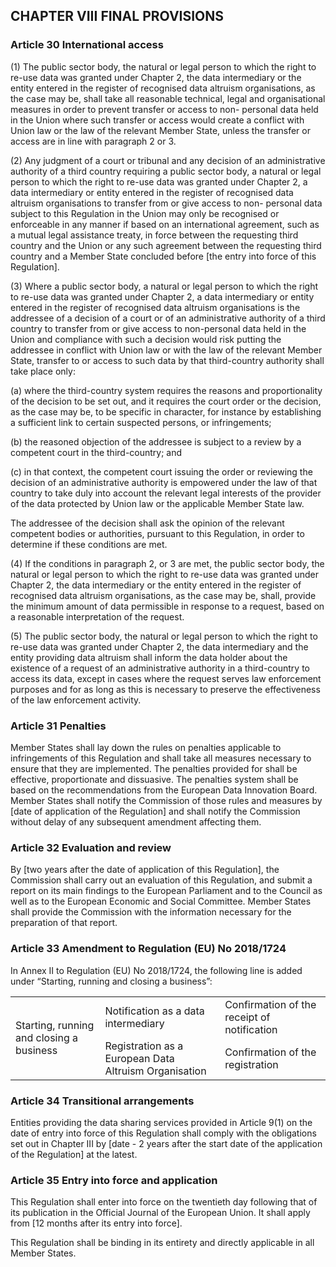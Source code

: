 ## CHAPTER VIII FINAL PROVISIONS

### Article 30 International access

(1) The public sector body, the natural or legal person to which the right to re-use data was granted under Chapter 2, the data intermediary or the entity entered in the register of recognised data altruism organisations, as the case may be, shall take all reasonable technical, legal and organisational measures in order to prevent transfer or access to non- personal data held in the Union where such transfer or access would create a conflict with Union law or the law of the relevant Member State, unless the transfer or access are in line with paragraph 2 or 3.

(2) Any judgment of a court or tribunal and any decision of an administrative authority of a third country requiring a public sector body, a natural or legal person to which the right to re-use data was granted under Chapter 2, a data intermediary or entity entered in the register of recognised data altruism organisations to transfer from or give access to non- personal data subject to this Regulation in the Union may only be recognised or enforceable in any manner if based on an international agreement, such as a mutual legal assistance treaty, in force between the requesting third country and the Union or any such agreement between the requesting third country and a Member State concluded before [the entry into force of this Regulation].

(3) Where a public sector body, a natural or legal person to which the right to re-use data was granted under Chapter 2, a data intermediary or entity entered in the register of recognised data altruism organisations is the addressee of a decision of a court or of an administrative authority of a third country to transfer from or give access to non-personal data held in the Union and compliance with such a decision would risk putting the addressee in conflict with Union law or with the law of the relevant Member State, transfer to or access to such data by that third-country authority shall take place only:

(a) where the third-country system requires the reasons and proportionality of the decision to be set out, and it requires the court order or the decision, as the case may be, to be specific in character, for instance by establishing a sufficient link to certain suspected persons, or infringements;

(b) the reasoned objection of the addressee is subject to a review by a competent court in the third-country; and

(c) in that context, the competent court issuing the order or reviewing the decision of an administrative authority is empowered under the law of that country to take duly into account the relevant legal interests of the provider of the data protected by Union law or the applicable Member State law.

The addressee of the decision shall ask the opinion of the relevant competent bodies or authorities, pursuant to this Regulation, in order to determine if these conditions are met.

(4) If the conditions in paragraph 2, or 3 are met, the public sector body, the natural or legal person to which the right to re-use data was granted under Chapter 2, the data intermediary or the entity entered in the register of recognised data altruism organisations, as the case may be, shall, provide the minimum amount of data permissible in response to a request, based on a reasonable interpretation of the request.

(5) The public sector body, the natural or legal person to which the right to re-use data was granted under Chapter 2, the data intermediary and the entity providing data altruism shall inform the data holder about the existence of a request of an administrative authority in a third-country to access its data, except in cases where the request serves law enforcement purposes and for as long as this is necessary to preserve the effectiveness of the law enforcement activity.

### Article 31 Penalties

Member States shall lay down the rules on penalties applicable to infringements of this Regulation and shall take all measures necessary to ensure that they are implemented. The penalties provided for shall be effective, proportionate and dissuasive. The penalties system shall be based on the recommendations from the European Data Innovation Board. Member States shall notify the Commission of those rules and measures by [date of application of the Regulation] and shall notify the Commission without delay of any subsequent amendment affecting them.

### Article 32 Evaluation and review

By [two years after the date of application of this Regulation], the Commission shall carry out an evaluation of this Regulation, and submit a report on its main findings to the European Parliament and to the Council as well as to the European Economic and Social Committee. Member States shall provide the Commission with the information necessary for the preparation of that report.

### Article 33 Amendment to Regulation (EU) No 2018/1724

In Annex II to Regulation (EU) No 2018/1724, the following line is added under “Starting, running and closing a business”:

<table>
 <tr>
  <td rowspan="2">Starting, running and closing a business</td>
  <td>Notification as a data intermediary</td>
  <td>Confirmation of the receipt of notification</td>
 </tr>
 <tr>
  <td>Registration as a European Data Altruism Organisation</td>
  <td>Confirmation of the registration</td>
 </tr>
</table>

### Article 34 Transitional arrangements

Entities providing the data sharing services provided in Article 9(1) on the date of entry into force of this Regulation shall comply with the obligations set out in Chapter III by [date - 2 years after the start date of the application of the Regulation] at the latest.

### Article 35 Entry into force and application

This Regulation shall enter into force on the twentieth day following that of its publication in the Official Journal of the European Union.
It shall apply from [12 months after its entry into force].

This Regulation shall be binding in its entirety and directly applicable in all Member States.
